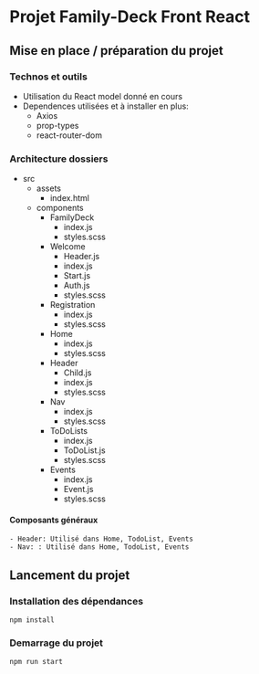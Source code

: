 # Projet Family-Deck Front React

## Mise en place / préparation du projet

### Technos et outils

- Utilisation du React model donné en cours
- Dependences utilisées et à installer en plus:
  - Axios
  - prop-types
  - react-router-dom

### Architecture dossiers

- src
  - assets
    - index.html
  - components
    - FamilyDeck
      - index.js
      - styles.scss
    - Welcome
      - Header.js
      - index.js
      - Start.js
      - Auth.js
      - styles.scss
    - Registration
      - index.js
      - styles.scss
    - Home
      - index.js
      - styles.scss
    - Header
      - Child.js
      - index.js
      - styles.scss
    - Nav
      - index.js
      - styles.scss
    - ToDoLists
      - index.js
      - ToDoList.js
      - styles.scss
    - Events
      - index.js
      - Event.js
      - styles.scss


#### Composants généraux

    - Header: Utilisé dans Home, TodoList, Events
    - Nav: : Utilisé dans Home, TodoList, Events

## Lancement du projet

### Installation des dépendances

`npm install`

### Demarrage du projet

`npm run start`
